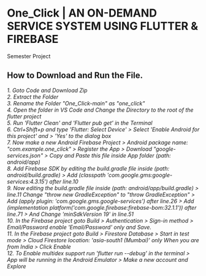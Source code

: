 # One_Click | AN ON-DEMAND SERVICE SYSTEM USING FLUTTER & FIREBASE
Semester Project

## How to Download and Run the File.
*1. Goto Code and Download Zip </Br>*
*2. Extract the Folder </Br>*
*3. Rename the Folder "One_Click-main" as "one_click" <Br>*
*4. Open the folder in VS Code and Change the Directory to the root of the flutter project </Br>*
*5. Run 'Flutter Clean' and 'Flutter pub get' in the Terminal </Br>*
*6. Ctrl+Shift+p and type 'Flutter: Select Device' > Select 'Enable Android for this project' and > 'Yes' to the dialog box </Br>*
*7. Now make a new Android Firebase Project > Android package name: "com.example.one_click" > Register the App > Download "google-services.json" > Copy and Paste this file inside App folder (path: android/app) </Br>*
*8. Add Firebase SDK by editing the build.gradle file inside (path: android/build.gradle) > Add (classpath 'com.google.gms:google-services:4.3.15') after line.10 </Br>*
*9. Now editing the build.gradle file inside (path: android/app/build.gradle) > line.11 Change "throw new GradleException" to "throw GradleException" > Add (apply plugin: 'com.google.gms.google-services') after line.26 > Add (implementation platform('com.google.firebase:firebase-bom:32.1.1')) after line.71 > And Change 'minSdkVersion 19' in line.51 </Br>*
*10. In the Firebase project goto Build > Authentication > Sign-in method > Email/Password enable 'Email/Password' only and Save.</Br>*
*11. In the Firebase project goto Build > Firestore Database > Start in test mode > Cloud Firestore location: 'asia-south1 (Mumbai)' only When you are from India > Click Enable</Br>*
*12. To Enable multidex support run 'flutter run --debug' in the terminal > App will be running in the Android Emulator > Make a new account and Explore </Br>*
